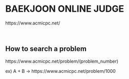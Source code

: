 <h1>BAEKJOON ONLINE JUDGE</h1>
<p>https://www.acmicpc.net/</p>
<br>
<h2>How to search a problem</h2>
<p>https://www.acmicpc.net/problem/(problem_number)</p>
<p>ex) A + B → https://www.acmicpc.net/problem/1000</p>
